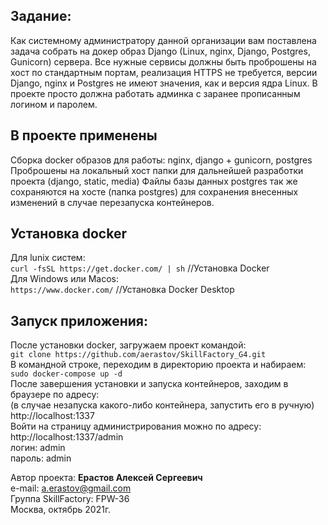 ## Задание:
Как системному администратору данной организации вам поставлена задача собрать на докер образ Django 
(Linux, nginx, Django, Postgres, Gunicorn) сервера. Все нужные сервисы должны быть проброшены на хост по стандартным 
портам, реализация HTTPS не требуется, версии Django, nginx и Postgres не имеют значения, как и версия ядра Linux. 
В проекте просто должна работать админка с заранее прописанным логином и паролем.

## В проекте применены
Сборка docker образов для работы: nginx, django + gunicorn, postgres
Проброшены на локальный хост папки для дальнейшей разработки проекта (django, static, media)
Файлы базы данных postgres так же сохраняются на хосте (папка postgres) для сохранения внесенных изменений
в случае перезапуска контейнеров.

## Установка docker
Для lunix систем:   
```curl -fsSL https://get.docker.com/ | sh``` //Установка Docker  
Для Windows или Macos:  
```https://www.docker.com/``` //Установка Docker Desktop  

## Запуск приложения:  
После установки docker, загружаем проект командой:  
`git clone https://github.com/aerastov/SkillFactory_G4.git`  
В командной строке, переходим в директорию проекта и набираем:  
`sudo docker-compose up -d`  
После завершения установки и запуска контейнеров, заходим в браузере по адресу:  
(в случае незапуска какого-либо контейнера, запустить его в ручную)
http://localhost:1337  
Войти на страницу администрирования можно по адресу:  
http://localhost:1337/admin  
логин: admin  
пароль: admin  


Автор проекта: **Ерастов Алексей Сергеевич**  
e-mail: a.erastov@gmail.com  
Группа SkillFactory: FPW-36  
Москва, октябрь 2021г.
